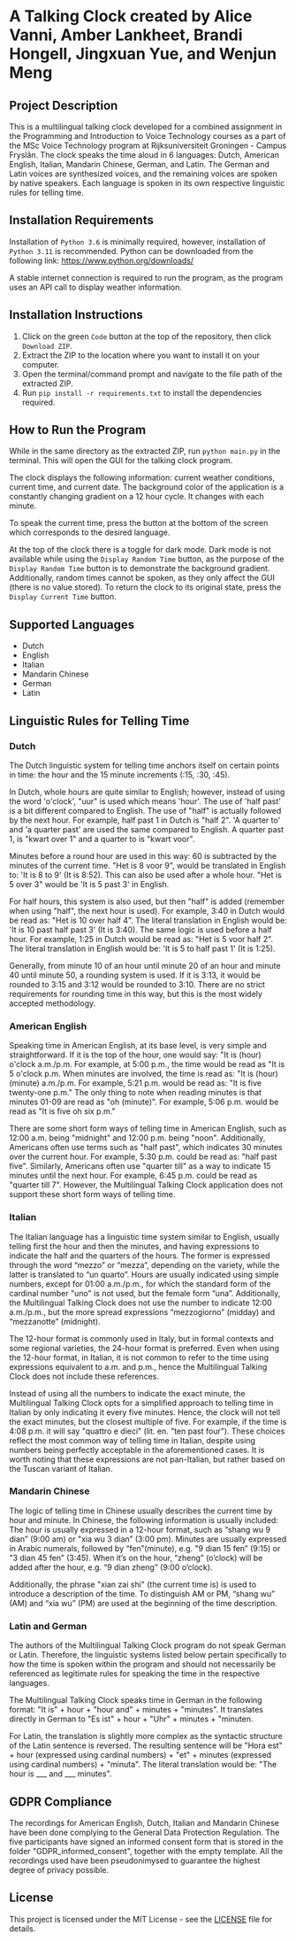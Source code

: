# A Talking Clock created by Alice Vanni, Amber Lankheet, Brandi Hongell, Jingxuan Yue, and Wenjun Meng

## Project Description
This is a multilingual talking clock developed for a combined assignment in the Programming and Introduction to Voice Technology courses as a part of the MSc Voice Technology program at Rijksuniversiteit Groningen - Campus Fryslân. The clock speaks the time aloud in 6 languages: Dutch, American English, Italian, Mandarin Chinese, German, and Latin. The German and Latin voices are synthesized voices, and the remaining voices are spoken by native speakers. Each language is spoken in its own respective linguistic rules for telling time. 

## Installation Requirements
Installation of `Python 3.6` is minimally required, however, installation of `Python 3.11` is recommended. Python can be downloaded from the following link: https://www.python.org/downloads/

A stable internet connection is required to run the program, as the program uses an API call to display weather information.

## Installation Instructions
1. Click on the green `Code` button at the top of the repository, then click `Download ZIP`.
2. Extract the ZIP to the location where you want to install it on your computer.
3. Open the terminal/command prompt and navigate to the file path of the extracted ZIP.
4. Run `pip install -r requirements.txt` to install the dependencies required.

## How to Run the Program
While in the same directory as the extracted ZIP, run `python main.py` in the terminal. This will open the GUI for the talking clock program.

The clock displays the following information: current weather conditions, current time, and current date. The background color of the application is a constantly changing gradient on a 12 hour cycle. It changes with each minute.

To speak the current time, press the button at the bottom of the screen which corresponds to the desired language.

At the top of the clock there is a toggle for dark mode. Dark mode is not available while using the `Display Random Time` button, as the purpose of the `Display Random Time` button is to demonstrate the background gradient. Additionally, random times cannot be spoken, as they only affect the GUI (there is no value stored). To return the clock to its original state, press the `Display Current Time` button. 

## Supported Languages
- Dutch
- English
- Italian
- Mandarin Chinese
- German
- Latin

## Linguistic Rules for Telling Time

### Dutch
The Dutch linguistic system for telling time anchors itself on certain points in time: the hour and the 15 minute increments (:15, :30, :45). 

In Dutch, whole hours are quite similar to English; however, instead of using the word 'o'clock', "uur" is used which means 'hour'. The use of 'half past' is a bit different compared to English. The use of "half" is actually followed by the next hour. For example, half past 1 in Dutch is "half 2". 'A quarter to' and 'a quarter past' are used the same compared to English. A quarter past 1, is "kwart over 1" and a quarter to is "kwart voor". 

Minutes before a round hour are used in this way: 60 is subtracted by the minutes of the current time. "Het is 8 voor 9", would be translated in English to: 'It is 8 to 9' (It is 8:52). This can also be used after a whole hour. "Het is 5 over 3" would be 'It is 5 past 3' in English. 

For half hours, this system is also used, but then "half" is added (remember when using "half", the next hour is used). For example, 3:40 in Dutch would be read as: "Het is 10 over half 4". The literal translation in English would be: 'It is 10 past half past 3' (It is 3:40). The same logic is used before a half hour. For example, 1:25 in Dutch would be read as: "Het is 5 voor half 2". The literal translation in English would be: 'It is 5 to half past 1' (It is 1:25). 

Generally, from minute 10 of an hour until minute 20 of an hour and minute 40 until minute 50, a rounding system is used. If it is 3:13, it would be rounded to 3:15 and 3:12 would be rounded to 3:10. There are no strict requirements for rounding time in this way, but this is the most widely accepted methodology.

### American English
Speaking time in American English, at its base level, is very simple and straightforward. If it is the top of the hour, one would say: "It is (hour) o'clock a.m./p.m. For example, at 5:00 p.m., the time would be read as "It is 5 o'clock p.m. When minutes are involved, the time is read as: "It is (hour) (minute) a.m./p.m. For example, 5:21 p.m. would be read as: "It is five twenty-one p.m." The only thing to note when reading minutes is that minutes 01-09 are read as "oh (minute)". For example, 5:06 p.m. would be read as "It is five oh six p.m."

There are some short form ways of telling time in American English, such as 12:00 a.m. being "midnight" and 12:00 p.m. being "noon". Additionally, Americans often use terms such as "half past", which indicates 30 minutes over the current hour. For example, 5:30 p.m. could be read as: "half past five". Similarly, Americans often use "quarter till" as a way to indicate 15 minutes until the next hour. For example, 6:45 p.m. could be read as "quarter till 7". However, the Multilingual Talking Clock application does not support these short form ways of telling time.

### Italian
The Italian language has a linguistic time system similar to English, usually telling first the hour and then the minutes, and having expressions to indicate the half and the quarters of the hours. The former is expressed through the word “mezzo” or “mezza”, depending on the variety, while the latter is translated to “un quarto”. Hours are usually indicated using simple numbers, except for 01:00 a.m./p.m., for which the standard form of the cardinal number "uno" is not used, but the female form “una”. Additionally, the Multilingual Talking Clock does not use the number to indicate 12:00 a.m./p.m., but the more spread expressions “mezzogiorno” (midday) and “mezzanotte” (midnight).

The 12-hour format is commonly used in Italy, but in formal contexts and some regional varieties, the 24-hour format is preferred. Even when using the 12-hour format, in Italian, it is not common to refer to the time using expressions equivalent to a.m. and p.m., hence the Multilingual Talking Clock does not include these references.

Instead of using all the numbers to indicate the exact minute, the Multilingual Talking Clock opts for a simplified approach to telling time in Italian by only indicating it every five minutes. Hence, the clock will not tell the exact minutes, but the closest multiple of five. For example, if the time is 4:08 p.m. it will say "quattro e dieci" (lit. en. "ten past four"). These choices reflect the most common way of telling time in Italian, despite using numbers being perfectly acceptable in the aforementioned cases. It is worth noting that these expressions are not pan-Italian, but rather based on the Tuscan variant of Italian.

### Mandarin Chinese
The logic of telling time in Chinese usually describes the current time by hour and minute. In Chinese, the following information is usually included: The hour is usually expressed in a 12-hour format, such as “shang wu 9 dian” (9:00 am) or "xia wu 3 dian” (3:00 pm). Minutes are usually expressed in Arabic numerals, followed by “fen”(minute), e.g. "9 dian 15 fen” (9:15) or "3 dian 45 fen” (3:45). When it’s on the hour, “zheng” (o’clock) will be added after the hour, e.g. “9 dian zheng” (9:00 o’clock). 

Additionally, the phrase "xian zai shi" (the current time is) is used to introduce a description of the time. To distinguish AM or PM, “shang wu” (AM) and “xia wu” (PM) are used at the beginning of the time description.

### Latin and German
The authors of the Multilingual Talking Clock program do not speak German or Latin. Therefore, the linguistic systems listed below pertain specifically to how the time is spoken within the program and should not necessarily be referenced as legitimate rules for speaking the time in the respective languages.

The Multilingual Talking Clock speaks time in German in the following format: "It is" + hour + "hour and" + minutes + "minutes". It translates directly in German to "Es ist" + hour + "Uhr" + minutes + "minuten.

For Latin, the translation is slightly more complex as the syntactic structure of the Latin sentence is reversed. The resulting sentence will be "Hora est" + hour (expressed using cardinal numbers) + "et" + minutes (expressed using cardinal numbers) + "minuta". The literal translation would be: "The hour is ___ and ___ minutes".

## GDPR Compliance
The recordings for American English, Dutch, Italian and Mandarin Chinese have been done complying to the General Data Protection Regulation. The five participants have signed an informed consent form that is stored in the folder "GDPR_informed_consent", together with the empty template. All the recordings used have been pseudonimysed to guarantee the highest degree of privacy possible.

## License
This project is licensed under the MIT License - see the [LICENSE](LICENSE.txt) file for details.

